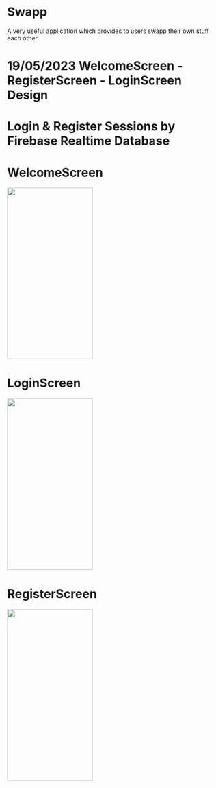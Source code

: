 # Swapp
A very useful application which provides to users swapp their own stuff each other.

# 19/05/2023 WelcomeScreen - RegisterScreen - LoginScreen Design
# Login & Register Sessions by Firebase Realtime Database
# WelcomeScreen 

<img src="https://gcdnb.pbrd.co/images/Ud3ok7dfHZVp.png?o=1" width="200" height="400">


# LoginScreen 


<img src="https://gcdnb.pbrd.co/images/FUtYKYaAhGdm.png?o=1" width="200" height="400">


# RegisterScreen

<img src="https://gcdnb.pbrd.co/images/B7WWwh8yKffs.png?o=1" width="200" height="400">
